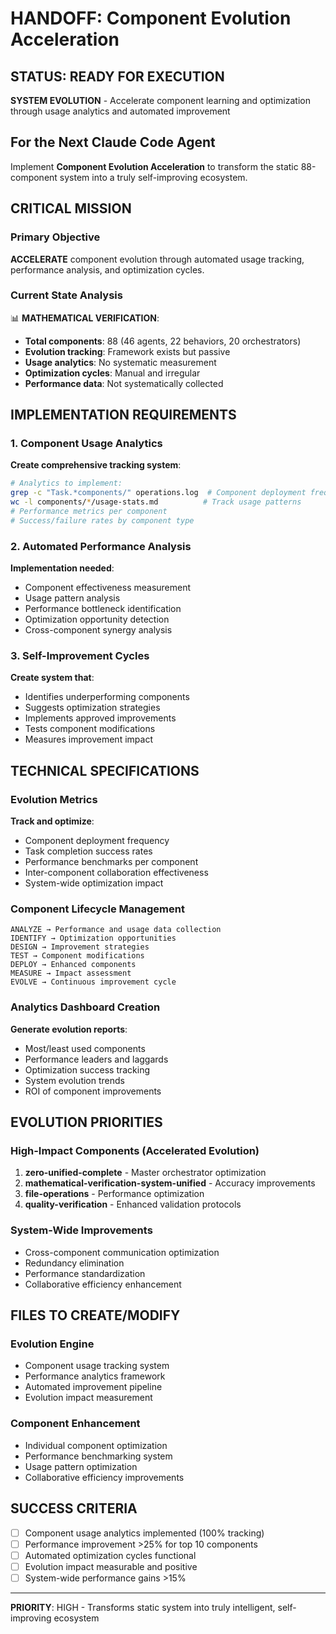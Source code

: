 # HANDOFF: Component Evolution Acceleration

## STATUS: READY FOR EXECUTION

**SYSTEM EVOLUTION** - Accelerate component learning and optimization through usage analytics and automated improvement

## For the Next Claude Code Agent

Implement **Component Evolution Acceleration** to transform the static 88-component system into a truly self-improving ecosystem.

## CRITICAL MISSION

### Primary Objective
**ACCELERATE** component evolution through automated usage tracking, performance analysis, and optimization cycles.

### Current State Analysis
📊 **MATHEMATICAL VERIFICATION**:
- **Total components**: 88 (46 agents, 22 behaviors, 20 orchestrators)
- **Evolution tracking**: Framework exists but passive
- **Usage analytics**: No systematic measurement
- **Optimization cycles**: Manual and irregular
- **Performance data**: Not systematically collected

## IMPLEMENTATION REQUIREMENTS

### 1. Component Usage Analytics
**Create comprehensive tracking system**:
```bash
# Analytics to implement:
grep -c "Task.*components/" operations.log  # Component deployment frequency
wc -l components/*/usage-stats.md          # Track usage patterns
# Performance metrics per component
# Success/failure rates by component type
```

### 2. Automated Performance Analysis
**Implementation needed**:
- Component effectiveness measurement
- Usage pattern analysis
- Performance bottleneck identification  
- Optimization opportunity detection
- Cross-component synergy analysis

### 3. Self-Improvement Cycles
**Create system that**:
- Identifies underperforming components
- Suggests optimization strategies
- Implements approved improvements
- Tests component modifications
- Measures improvement impact

## TECHNICAL SPECIFICATIONS

### Evolution Metrics
**Track and optimize**:
- Component deployment frequency
- Task completion success rates
- Performance benchmarks per component
- Inter-component collaboration effectiveness
- System-wide optimization impact

### Component Lifecycle Management
```
ANALYZE → Performance and usage data collection
IDENTIFY → Optimization opportunities  
DESIGN → Improvement strategies
TEST → Component modifications
DEPLOY → Enhanced components
MEASURE → Impact assessment
EVOLVE → Continuous improvement cycle
```

### Analytics Dashboard Creation
**Generate evolution reports**:
- Most/least used components
- Performance leaders and laggards
- Optimization success tracking
- System evolution trends
- ROI of component improvements

## EVOLUTION PRIORITIES

### High-Impact Components (Accelerated Evolution)
1. **zero-unified-complete** - Master orchestrator optimization
2. **mathematical-verification-system-unified** - Accuracy improvements
3. **file-operations** - Performance optimization
4. **quality-verification** - Enhanced validation protocols

### System-Wide Improvements
- Cross-component communication optimization
- Redundancy elimination 
- Performance standardization
- Collaborative efficiency enhancement

## FILES TO CREATE/MODIFY

### Evolution Engine
- Component usage tracking system
- Performance analytics framework
- Automated improvement pipeline
- Evolution impact measurement

### Component Enhancement
- Individual component optimization
- Performance benchmarking system
- Usage pattern optimization
- Collaborative efficiency improvements

## SUCCESS CRITERIA
- [ ] Component usage analytics implemented (100% tracking)
- [ ] Performance improvement >25% for top 10 components
- [ ] Automated optimization cycles functional
- [ ] Evolution impact measurable and positive
- [ ] System-wide performance gains >15%

---

**PRIORITY**: HIGH - Transforms static system into truly intelligent, self-improving ecosystem